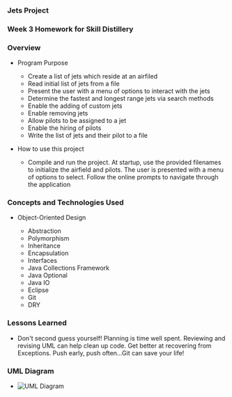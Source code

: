 ### Jets Project

### Week 3 Homework for Skill Distillery

### Overview

* Program Purpose
  
  * Create a list of jets which reside at an airfiled
  * Read initial list of jets from a file
  * Present the user with a menu of options to interact with the jets
  * Determine the fastest and longest range jets via search methods
  * Enable the adding of custom jets
  * Enable removing jets
  * Allow pilots to be assigned to a jet
  * Enable the hiring of pilots
  * Write the list of jets and their pilot to a file
  
* How to use this project

  * Compile and run the project. At startup, use the provided filenames to initialize the airfield and pilots. The user is presented with a menu of options to select.  Follow the online prompts to navigate through the application

### Concepts and Technologies Used

* Object-Oriented Design

  * Abstraction 
  * Polymorphism
  * Inheritance
  * Encapsulation
  * Interfaces
  * Java Collections Framework
  * Java Optional
  * Java IO
  * Eclipse
  * Git
  * DRY
  
### Lessons Learned

* Don't second guess yourself! Planning is time well spent. Reviewing and revising UML can help clean up code. Get better at recovering from Exceptions. Push early, push often...Git can save your life!

### UML Diagram
  * ![UML Diagram](../master/JetsUML.png)
